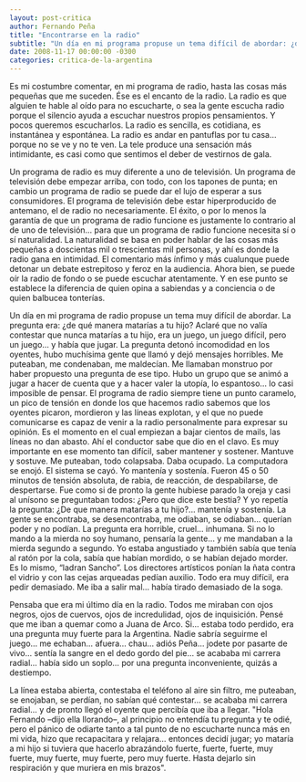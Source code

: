 ```yaml
---
layout: post-critica
author: Fernando Peña
title: "Encontrarse en la radio"
subtitle: "Un día en mi programa propuse un tema difícil de abordar: ¿de qué manera matarías a tu hijo? Era un juego... y había que jugar."
date: 2008-11-17 00:00:00 -0300
categories: critica-de-la-argentina
---
```


Es mi costumbre comentar, en mi programa de radio, hasta las cosas más pequeñas que me suceden. Ése es el encanto de la radio. La radio es que alguien te hable al oído para no escucharte, o sea la gente escucha radio porque el silencio ayuda a escuchar nuestros propios pensamientos. Y pocos queremos escucharlos. La radio es sencilla, es cotidiana, es instantánea y espontánea. La radio es andar en pantuflas por tu casa… porque no se ve y no te ven. La tele produce una sensación más intimidante, es casi como que sentimos el deber de vestirnos de gala.

Un programa de radio es muy diferente a uno de televisión. Un programa de televisión debe empezar arriba, con todo, con los tapones de punta; en cambio un programa de radio se puede dar el lujo de esperar a sus consumidores. El programa de televisión debe estar hiperproducido de antemano, el de radio no necesariamente. El éxito, o por lo menos la garantía de que un programa de radio funcione es justamente lo contrario al de uno de televisión… para que un programa de radio funcione necesita sí o sí naturalidad. La naturalidad se basa en poder hablar de las cosas más pequeñas a doscientas mil o trescientas mil personas, y ahí es donde la radio gana en intimidad. El comentario más ínfimo y más cualunque puede detonar un debate estrepitoso y feroz en la audiencia. Ahora bien, se puede oír la radio de fondo o se puede escuchar atentamente. Y en ese punto se establece la diferencia de quien opina a sabiendas y a conciencia o de quien balbucea tonterías.

Un día en mi programa de radio propuse un tema muy difícil de abordar. La pregunta era: ¿de qué manera matarías a tu hijo? Aclaré que no valía contestar que nunca matarías a tu hijo, era un juego, un juego difícil, pero un juego… y había que jugar. La pregunta detonó incomodidad en los oyentes, hubo muchísima gente que llamó y dejó mensajes horribles. Me puteaban, me condenaban, me maldecían. Me llamaban monstruo por haber propuesto una pregunta de ese tipo. Hubo un grupo que se animó a jugar a hacer de cuenta que y a hacer valer la utopía, lo espantoso… lo casi imposible de pensar. El programa de radio siempre tiene un punto caramelo, un pico de tensión en donde los que hacemos radio sabemos que los oyentes picaron, mordieron y las líneas explotan, y el que no puede comunicarse es capaz de venir a la radio personalmente para expresar su opinión. Es el momento en el cual empiezan a bajar cientos de mails, las líneas no dan abasto. Ahí el conductor sabe que dio en el clavo. Es muy importante en ese momento tan difícil, saber mantener y sostener. Mantuve y sostuve. Me puteaban, todo colapsaba. Daba ocupado. La computadora se enojó. El sistema se cayó. Yo mantenía y sostenía. Fueron 45 o 50 minutos de tensión absoluta, de rabia, de reacción, de despabilarse, de despertarse. Fue como si de pronto la gente hubiese parado la oreja y casi al unísono se preguntaban todos: ¿Pero que dice este bestia? Y yo repetía la pregunta: ¿De que manera matarías a tu hijo?... mantenía y sostenía. La gente se encontraba, se desencontraba, me odiaban, se odiaban… querían poder y no podían. La pregunta era horrible, cruel… inhumana. Si no lo mando a la mierda no soy humano, pensaría la gente… y me mandaban a la mierda segundo a segundo. Yo estaba angustiado y también sabía que tenía al ratón por la cola, sabía que habían mordido, o se habían dejado morder. Es lo mismo, “ladran Sancho”. Los directores artísticos ponían la ñata contra el vidrio y con las cejas arqueadas pedían auxilio. Todo era muy difícil, era pedir demasiado. Me iba a salir mal… había tirado demasiado de la soga.

Pensaba que era mi último día en la radio. Todos me miraban con ojos negros, ojos de cuervos, ojos de incredulidad, ojos de inquisición. Pensé que me iban a quemar como a Juana de Arco. Si… estaba todo perdido, era una pregunta muy fuerte para la Argentina. Nadie sabría seguirme el juego… me echaban… afuera… chau… adiós Peña… jodete por pasarte de vivo… sentía la sangre en el dedo gordo del pie… se acababa mi carrera radial… había sido un soplo… por una pregunta inconveniente, quizás a destiempo.

La línea estaba abierta, contestaba el teléfono al aire sin filtro, me puteaban, se enojaban, se perdían, no sabían qué contestar… se acababa mi carrera radial… y de pronto llegó el oyente que percibía que iba a llegar. "Hola Fernando –dijo ella llorando–, al principio no entendía tu pregunta y te odié, pero el pánico de odiarte tanto a tal punto de no escucharte nunca más en mi vida, hizo que recapacitara y relajara… entonces decidí jugar; yo mataría a mi hijo si tuviera que hacerlo abrazándolo fuerte, fuerte, fuerte, muy fuerte, muy fuerte, muy fuerte, pero muy fuerte. Hasta dejarlo sin respiración y que muriera en mis brazos".
